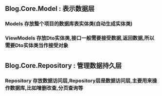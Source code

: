 
## Blog.Core.Model : 表示数据层

### Models 存放整个项目的数据库表实体类(自动生成实体类)

### ViewModels 存放Dto实体类,接口一般需要接受数据,返回数据,所以需要Dto实体类当作接受对象

# 

## Blog.Core.Repository : 管理数据持久层

### Repository 存放数据访问层,Repository层是数据访问层,主要用来操作数据库,比如增删改查,分页查询等
